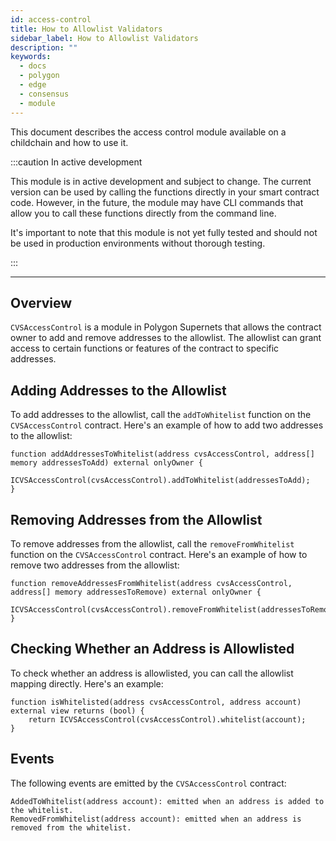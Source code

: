 ```yaml
---
id: access-control
title: How to Allowlist Validators
sidebar_label: How to Allowlist Validators
description: ""
keywords:
  - docs
  - polygon
  - edge
  - consensus
  - module
---
```


This document describes the access control module available on a childchain and how to use it.

:::caution In active development

This module is in active development and subject to change. The current version can be used by calling the functions directly in your smart contract code. However, in the future, the module may have CLI commands that allow you to call these functions directly from the command line.

It's important to note that this module is not yet fully tested and should not be used in production environments without thorough testing.

:::

---

## Overview

`CVSAccessControl` is a module in Polygon Supernets that allows the contract owner to add and remove addresses to the allowlist. The allowlist can grant access to certain functions or features of the contract to specific addresses.

## Adding Addresses to the Allowlist

To add addresses to the allowlist, call the `addToWhitelist` function on the `CVSAccessControl` contract. Here's an example of how to add two addresses to the allowlist:

```solidity
function addAddressesToWhitelist(address cvsAccessControl, address[] memory addressesToAdd) external onlyOwner {
    ICVSAccessControl(cvsAccessControl).addToWhitelist(addressesToAdd);
}
```

## Removing Addresses from the Allowlist

To remove addresses from the allowlist, call the `removeFromWhitelist` function on the `CVSAccessControl` contract. Here's an example of how to remove two addresses from the allowlist:

```solidity
function removeAddressesFromWhitelist(address cvsAccessControl, address[] memory addressesToRemove) external onlyOwner {
    ICVSAccessControl(cvsAccessControl).removeFromWhitelist(addressesToRemove);
}
```

## Checking Whether an Address is Allowlisted

To check whether an address is allowlisted, you can call the allowlist mapping directly. Here's an example:

```solidity
function isWhitelisted(address cvsAccessControl, address account) external view returns (bool) {
    return ICVSAccessControl(cvsAccessControl).whitelist(account);
}
```

## Events

The following events are emitted by the `CVSAccessControl` contract:

```solidity
AddedToWhitelist(address account): emitted when an address is added to the whitelist.
RemovedFromWhitelist(address account): emitted when an address is removed from the whitelist.
```
